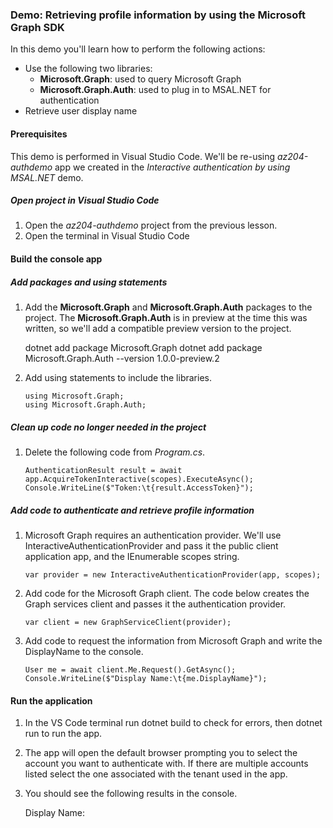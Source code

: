 ### Demo: Retrieving profile information by using the Microsoft Graph SDK

In this demo you'll learn how to perform the following actions:

- Use the following two libraries:
  - **Microsoft.Graph**: used to query Microsoft Graph
  - **Microsoft.Graph.Auth**: used to plug in to MSAL.NET for authentication
- Retrieve user display name

#### Prerequisites

This demo is performed in Visual Studio Code. We'll be re-using *az204-authdemo* app we created in the *Interactive authentication by using MSAL.NET* demo.

##### Open project in Visual Studio Code

1. Open the *az204-authdemo* project from the previous lesson.
2. Open the terminal in Visual Studio Code

#### Build the console app

##### Add packages and using statements

1. Add the **Microsoft.Graph** and **Microsoft.Graph.Auth** packages to the project. The **Microsoft.Graph.Auth** is in preview at the time this was written, so we'll add a compatible preview version to the project.

   dotnet add package Microsoft.Graph dotnet add package Microsoft.Graph.Auth --version 1.0.0-preview.2

2. Add using statements to include the libraries.

   

   ```
   using Microsoft.Graph;
   using Microsoft.Graph.Auth;
   ```

   

##### Clean up code no longer needed in the project

1. Delete the following code from *Program.cs*.

   

   ```
   AuthenticationResult result = await app.AcquireTokenInteractive(scopes).ExecuteAsync();
   Console.WriteLine($"Token:\t{result.AccessToken}");
   ```

   

##### Add code to authenticate and retrieve profile information

1. Microsoft Graph requires an authentication provider. We'll use InteractiveAuthenticationProvider and pass it the public client application app, and the IEnumerable scopes string.

   

   ```
   var provider = new InteractiveAuthenticationProvider(app, scopes);
   ```

   

2. Add code for the Microsoft Graph client. The code below creates the Graph services client and passes it the authentication provider.

   

   ```
   var client = new GraphServiceClient(provider);
   ```

   

3. Add code to request the information from Microsoft Graph and write the DisplayName to the console.

   

   ```
   User me = await client.Me.Request().GetAsync();
   Console.WriteLine($"Display Name:\t{me.DisplayName}");
   ```

   

#### Run the application

1. In the VS Code terminal run dotnet build to check for errors, then dotnet run to run the app.

2. The app will open the default browser prompting you to select the account you want to authenticate with. If there are multiple accounts listed select the one associated with the tenant used in the app.

3. You should see the following results in the console.

   Display Name:  <display name associated with the account>